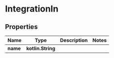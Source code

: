 
# IntegrationIn

## Properties
Name | Type | Description | Notes
------------ | ------------- | ------------- | -------------
**name** | **kotlin.String** |  | 



